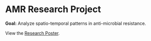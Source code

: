 # AMR Research Project
**Goal:** Analyze spatio-temporal patterns in anti-microbial resistance.

View the [Research Poster](https://bit.ly/3VsGuxf).
